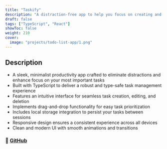 ```yaml
---
title: "Taskify"
description: "A distraction-free app to help you focus on creating and completing tasks."
draft: false
tags: ["TypeScript", "React"]
showToc: false
weight: 210
cover:
  image: "projects/todo-list-app/1.png"
---
```


## Description

- A sleek, minimalist productivity app crafted to eliminate distractions and enhance focus on your most important tasks
- Built with TypeScript to deliver a robust and type-safe task management experience
- Features an intuitive interface for seamless task creation, editing, and deletion
- Implements drag-and-drop functionality for easy task prioritization
- Includes local storage integration to persist your tasks between sessions
- Responsive design ensures a consistent experience across all devices
- Clean and modern UI with smooth animations and transitions

### 🔗 [GitHub](https://github.com/JEETDESAI25/Taskify)
